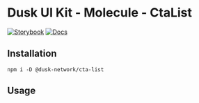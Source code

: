 # Dusk UI Kit - Molecule - CtaList

[![Storybook](https://img.shields.io/badge/Storybook-Component_Playground-%23FF4785?style=flat&logo=storybook)](https://dusk-network.github.io/dusk-ui-kit/?path=/story/components-atoms-cta-list)
[![Docs](https://img.shields.io/badge/Documentation-%235E35CF?style=flat)](https://dusk-network.github.io/dusk-ui-kit/docs/components/atoms/cta-list)

## Installation

```
npm i -D @dusk-network/cta-list
```

## Usage

<!-- MARKDOWN-AUTO-DOCS:START (CODE:src=../../../examples/src/molecules/CtaList_01.svelte) -->
<!-- MARKDOWN-AUTO-DOCS:END -->

